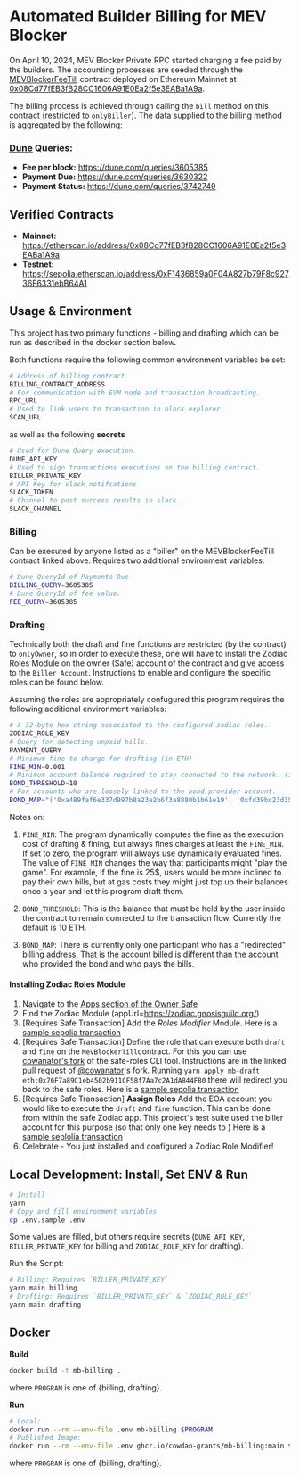 # Automated Builder Billing for MEV Blocker

On April 10, 2024, MEV Blocker Private RPC started charging a fee paid by the builders.
The accounting processes are seeded through the [MEVBlockerFeeTill](https://github.com/cowprotocol/mev-blocker-till) contract deployed on Ethereum Mainnet at [0x08Cd77fEB3fB28CC1606A91E0Ea2f5e3EABa1A9a](https://etherscan.io/address/0x08Cd77fEB3fB28CC1606A91E0Ea2f5e3EABa1A9a).

The billing process is achieved through calling the `bill` method on this contract (restricted to `onlyBiller`).
The data supplied to the billing method is aggregated by the following:

### [Dune](https://dune.com) Queries:

- **Fee per block:** https://dune.com/queries/3605385
- **Payment Due:** https://dune.com/queries/3630322
- **Payment Status:** https://dune.com/queries/3742749

## Verified Contracts

- **Mainnet:** https://etherscan.io/address/0x08Cd77fEB3fB28CC1606A91E0Ea2f5e3EABa1A9a
- **Testnet:** https://sepolia.etherscan.io/address/0xF1436859a0F04A827b79F8c92736F6331ebB64A1

## Usage & Environment

This project has two primary functions - billing and drafting which can be run as described in the docker section below.

Both functions require the following common environment variables be set:

```sh
# Address of billing contract.
BILLING_CONTRACT_ADDRESS
# For communication with EVM node and transaction broadcasting.
RPC_URL
# Used to link users to transaction in block explorer.
SCAN_URL
```

as well as the following **secrets**

```sh
# Used for Dune Query execution.
DUNE_API_KEY
# Used to sign transactions executions on the billing contract.
BILLER_PRIVATE_KEY
# API Key for slack notifcations
SLACK_TOKEN
# Channel to post success results in slack.
SLACK_CHANNEL
```

### Billing

Can be executed by anyone listed as a "biller" on the MEVBlockerFeeTill contract linked above.
Requires two additional environment variables:

```sh
# Dune QueryId of Payments Due
BILLING_QUERY=3605385
# Dune QueryId of fee value.
FEE_QUERY=3605385
```

### Drafting

Technically both the draft and fine functions are restricted (by the contract) to `onlyOwner`, so in order to execute these, one will have to install the Zodiac Roles Module on the owner (Safe) account of the contract and give access to the `Biller Account`. Instructions to enable and configure the specific roles can be found below.

Assuming the roles are appropriately confugured this program requires the following additional environment variables:

```sh
# A 32-byte hex string associated to the configured zodiac roles.
ZODIAC_ROLE_KEY
# Query for detecting unpaid bills.
PAYMENT_QUERY
# Minimum fine to charge for drafting (in ETH)
FINE_MIN=0.001
# Minimum account balance required to stay connected to the network. (in ETH)
BOND_THRESHOLD=10
# For accounts who are loosely linked to the bond provider account.
BOND_MAP="('0xa489faf6e337d997b8a23e2b6f3a8880b1b61e19', '0xfd39bc23d356a762cf80f60b7bc8d2a4b9bcfe67')"
```

Notes on:

1. `FINE_MIN`: The program dynamically computes the fine as the execution cost of drafting & fining, but always fines charges at least the `FINE_MIN`.
   If set to zero, the program will always use dynamically evaluated fines.
   The value of `FINE_MIN` changes the way that participants might "play the game".
   For example, If the fine is 25$, users would be more inclined to pay their own bills, but at gas costs they might just top up their balances once a year and let this program draft them.

2. `BOND_THRESHOLD`: This is the balance that must be held by the user inside the contract to remain connected to the transaction flow. Currently the default is 10 ETH.

3. `BOND_MAP`: There is currently only one participant who has a "redirected" billing address. That is the account billed is different than the account who provided the bond and who pays the bills.

#### Installing Zodiac Roles Module

1. Navigate to the [Apps section of the Owner Safe](https://app.safe.global/apps?safe=eth:0x76F7a89C1eb4502b911CF58f7Aa7c2A1dA844F80)
2. Find the Zodiac Module (appUrl=https://zodiac.gnosisguild.org/)
3. [Requires Safe Transaction] Add the _Roles Modifier_ Module.
   Here is a [sample sepolia transaction](https://app.safe.global/transactions/tx?safe=sep:0x968b9bDba3816D39445fbb13de3FfA439f85270d&id=multisig_0x968b9bDba3816D39445fbb13de3FfA439f85270d_0xd4c42c9661c50da60d31f91637e4e75707b96a1f48402528708917f104d3c361)
4. [Requires Safe Transaction] Define the role that can execute both `draft` and `fine` on the `MevBlockerTill`contract.
   For this you can use [cowanator's fork](https://github.com/cowanator/safe-roles/pull/1) of the safe-roles CLI tool.
   Instructions are in the linked pull request of [@cowanator](https://github.com/cowanator)'s fork.
   Running `yarn apply mb-draft eth:0x76F7a89C1eb4502b911CF58f7Aa7c2A1dA844F80` there will redirect you back to the safe roles.
   Here is a [sample sepolia transaction](https://app.safe.global/transactions/tx?safe=sep:0x968b9bDba3816D39445fbb13de3FfA439f85270d&id=multisig_0x968b9bDba3816D39445fbb13de3FfA439f85270d_0xc612d0ad8de1e1da889f546dedb1fe26bc13e071fcfcf693cbef8c91aab9ee69)
5. [Requires Safe Transaction] **Assign Roles** Add the EOA account you would like to execute the `draft` and `fine` function.
   This can be done from within the safe Zodiac app.
   This project's test suite used the biller account for this purpose (so that only one key needs to )
   Here is a [sample seplolia transaction](https://app.safe.global/transactions/tx?safe=sep:0x968b9bDba3816D39445fbb13de3FfA439f85270d&id=multisig_0x968b9bDba3816D39445fbb13de3FfA439f85270d_0x3deba2b8af1b3a51d628af094eab5b79bba4b45848e0527a7d19e092062669da)
6. Celebrate - You just installed and configured a Zodiac Role Modifier!

## Local Development: Install, Set ENV & Run

```sh
# Install
yarn
# Copy and fill environment variables
cp .env.sample .env
```

Some values are filled, but others require secrets (`DUNE_API_KEY`, `BILLER_PRIVATE_KEY` for billing and `ZODIAC_ROLE_KEY` for drafting).

Run the Script:

```sh
# Billing: Requires `BILLER_PRIVATE_KEY`
yarn main billing
# Drafting: Requires `BILLER_PRIVATE_KEY` & `ZODIAC_ROLE_KEY`
yarn main drafting
```

## Docker

**Build**

```sh
docker build -t mb-billing .
```

where `PROGRAM` is one of {billing, drafting}.

**Run**

```sh
# Local:
docker run --rm --env-file .env mb-billing $PROGRAM
# Published Image:
docker run --rm --env-file .env ghcr.io/cowdao-grants/mb-billing:main $PROGRAM
```

where `PROGRAM` is one of {billing, drafting}.
